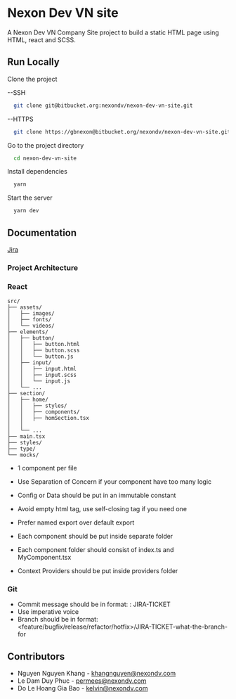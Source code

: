 # Nexon Dev VN site

A Nexon Dev VN Company Site project to build a static HTML page using HTML, react and SCSS.

## Run Locally

Clone the project

--SSH

```bash
  git clone git@bitbucket.org:nexondv/nexon-dev-vn-site.git
```

--HTTPS

```bash
  git clone https://gbnexon@bitbucket.org/nexondv/nexon-dev-vn-site.git
```

Go to the project directory

```bash
  cd nexon-dev-vn-site
```

Install dependencies

```bash
  yarn
```

Start the server

```bash
  yarn dev
```

## Documentation

[Jira](https://nexondv.atlassian.net/jira/software/c/projects/NDVCS/boards/47)

### Project Architecture
### React

```
src/
├── assets/
│   ├── images/
│   ├── fonts/
│   └── videos/
├── elements/
│   ├── button/
│   │   ├── button.html
│   │   ├── button.scss
│   │   └── button.js
│   ├── input/
│   │   ├── input.html
│   │   ├── input.scss
│   │   └── input.js
│   └── ...
├── section/
│   ├── home/
│   │   ├── styles/
│   │   ├── components/
│   │   ├── homSection.tsx
│   │
│   └── ...
├── main.tsx
├── styles/
├── type/
└── mocks/
```
- 1 component per file

- Use Separation of Concern if your component have too many logic

- Config or Data should be put in an immutable constant

- Avoid empty html tag, use self-closing tag if you need one

- Prefer named export over default export

- Each component should be put inside separate folder

- Each component folder should consist of index.ts and MyComponent.tsx

- Context Providers should be put inside providers folder

### Git

- Commit message should be in format: <subject>: JIRA-TICKET <message>
- Use imperative voice
- Branch should be in format: <feature/bugfix/release/refactor/hotfix>/JIRA-TICKET-what-the-branch-for

## Contributors

- Nguyen Nguyen Khang - [khangnguyen@nexondv.com](mailto:khangnguyen@nexondv.com)
- Le Dam Duy Phuc - [permees@nexondv.com](mailto:permees@nexondv.com)
- Do Le Hoang Gia Bao - [kelvin@nexondv.com](mailto:kelvin@nexondv.com)
